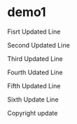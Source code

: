 # demo1

Fisrt Updated Line

Second Updated Line

Third Updated Line

Fourth Udated Line

Fifth Updated Line

Sixth Update Line

Copyright update